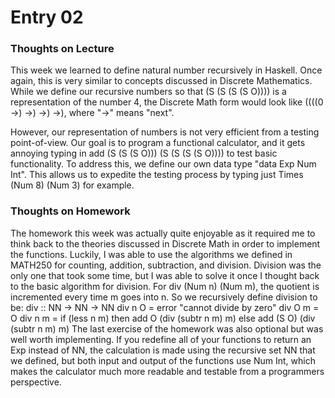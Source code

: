 # Entry 02

### Thoughts on Lecture
This week we learned to define natural number recursively in Haskell. Once again, this is very similar to concepts discussed in Discrete Mathematics. While we define our recursive numbers so that (S (S (S (S O)))) is a representation of the number 4, the Discrete Math form would look like ((((0 ->) ->) ->) ->), where "->" means "next". 

However, our representation of numbers is not very efficient from a testing point-of-view.  Our goal is to program a functional calculator, and it gets annoying typing in add (S (S (S O))) (S (S (S (S O)))) to test basic functionality. To address this, we define our own data type "data Exp Num Int". This allows us to expedite the testing process by typing just Times (Num 8) (Num 3) for example. 

### Thoughts on Homework

The homework this week was actually quite enjoyable as it required me to think back to the theories discussed in Discrete Math in order to implement the functions. Luckily, I was able to use the algorithms we defined in MATH250 for counting, addition, subtraction, and division. Division was the only one that took some time, but I was able to solve it once I thought back to the basic algorithm for division. For div (Num n) (Num m), the quotient is incremented every time m goes into n. So we recursively define division to be:
	div :: NN -> NN -> NN
	div n O = error "cannot divide by zero"
	div O m = O
	div n m = if (less n m) then add O (div (subtr n m) m)
        	else add (S O) (div (subtr n m) m)
The last exercise of the homework was also optional but was well worth implementing. If you redefine all of your functions to return an Exp instead of NN, the calculation is made using the recursive set NN that we defined, but both input and output of the functions use Num Int, which makes the calculator much more readable and testable from a programmers perspective.</br>